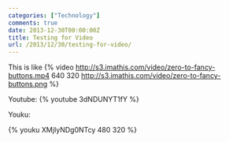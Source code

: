 ```yaml
---
categories: ["Technology"]
comments: true
date: 2013-12-30T00:00:00Z
title: Testing for Video
url: /2013/12/30/testing-for-video/
---
```


This is like
{% video http://s3.imathis.com/video/zero-to-fancy-buttons.mp4 640 320 http://s3.imathis.com/video/zero-to-fancy-buttons.png %}

Youtube:
{% youtube 3dNDUNYT1fY %}

Youku:

{% youku XMjIyNDg0NTcy 480 320 %}
